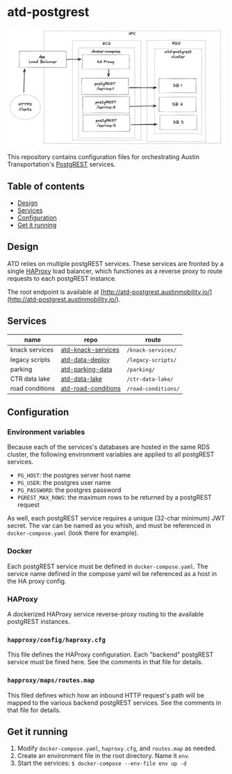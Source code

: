# atd-postgrest

![Service diagram](images/diagram.png)

This repository contains configuration files for orchestrating Austin Transportation's [PostgREST](https://postgrest.org/) services.

## Table of contents

- [Design](#design)
- [Services](#services)
- [Configuration](#configuration)
- [Get it running](#get-it-running)

## Design

ATD relies on multiple postgREST services. These services are fronted by a single [HAProxy](http://www.haproxy.org/) load balancer, which functiones as a reverse proxy to route requests to each postgREST instance.

The root endpoint is available at [http://atd-postgrest.austinmobility.io/](http://atd-postgrest.austinmobility.io/).

## Services

| name | repo | route |
|-|-|-|
| knack services | [atd-knack-services](https://github.com/cityofaustin/atd-knack-services) | `/knack-services/`|
|legacy scripts | [atd-data-deploy](https://github.com/cityofaustin/atd-data-deploy) | `/legacy-scripts/` |
|parking| [atd-parking-data](https://github.com/cityofaustin/atd-parking-data) | `/parking/` |
| CTR data lake | [atd-data-lake](https://github.com/cityofaustin/atd-data-lake) | `/ctr-data-lake/` |
| road conditions| [atd-road-conditions](https://github.com/cityofaustin/atd-road-conditions) | `/road-conditions/` |

## Configuration

### Environment variables

Because each of the services's databases are hosted in the same RDS cluster, the following environment variables are applied to all postgREST services.

- `PG_HOST`: the postgres server host name
- `PG_USER`: the postgres user name
- `PG_PASSWORD`: the postgres password
- `PGREST_MAX_ROWS`: the maximum rows to be returned by a postgREST request

As well, each postgREST service requires a unique (32-char minimum) JWT secret. The var can be named as you whish, and must be referenced in `docker-compose.yaml` (look there for example).

### Docker

Each postgREST service must be defined in `docker-compose.yaml`. The service name defined in the compose yaml wil be referenced as a host in the HA proxy config.

### HAProxy

A dockerized HAProxy service reverse-proxy routing to the available postgREST instances.

### `happroxy/config/haproxy.cfg`

This file defines the HAProxy configuration. Each "backend" postgREST service must be fined here. See the comments in that file for details.

### `happroxy/maps/routes.map`

This filed defines which how an inbound HTTP request's path will be mapped to the various backend postgREST services. See the comments in that file for details.

## Get it running

1. Modify `docker-compose.yaml`, `haproxy.cfg`, and `routes.map` as needed.
2. Create an environment file in the root directory. Name it `env`.
3. Start the services: `$ docker-compose --env-file env up -d`
